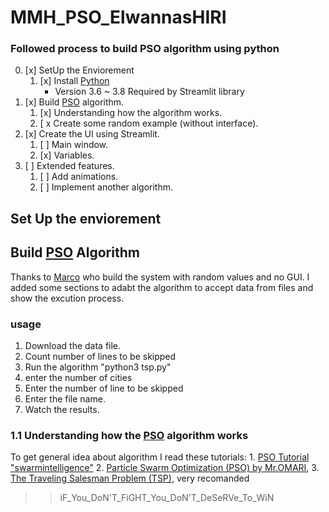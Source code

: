 # MMH_PSO_ElwannasHIRI
### Followed process to build PSO algorithm using python
0. [x] SetUp the Enviorement
      1. [x] Install [Python](https://www.python.org/downloads/)   
            * Version 3.6 ~ 3.8  Required by Streamlit library
      <!-- 2. [x] Install [Streamlit](https://www.streamlit.io/)
            * Follow the[intsructions](https://docs.streamlit.io/en/stable/) to install [Streamlit](https://www.streamlit.io/).
            * [Documentation](https://docs.streamlit.io/en/stable/getting_started.html) 
      3. [x] For this project I am using Matplotlib       -->
1. [x] Build [PSO](https://en.wikipedia.org/wiki/Particle_swarm_optimization) algorithm.
      1. [x] Understanding how the algorithm works.
      2. [ x Create some random example (without interface).
2. [x] Create the UI using Streamlit.
      1. [ ]  Main window.
      2. [x]  Variables.
3. [ ] Extended features.
      1. [ ] Add animations.
      2. [ ] Implement another algorithm. 


## Set Up the enviorement


## Build  [PSO](https://en.wikipedia.org/wiki/Particle_swarm_optimization) Algorithm
Thanks to [Marco](https://github.com/marcoscastro/tsp_pso) who build the system with random values and no GUI. I added some sections to adabt the algorithm to accept data from files and show the excution process.


### usage 

1. Download the data file.
2. Count number of lines to be skipped 
3. Run the algorithm "python3 tsp.py"
4. enter the number of cities
5. Enter the number of line to be skipped
6. Enter the file name.
7. Watch the results.


### 1.1 Understanding how the  [PSO](https://en.wikipedia.org/wiki/Particle_swarm_optimization) algorithm works 
To get general idea about  algorithm I read these tutorials:
      1. [PSO Tutorial "swarmintelligence"](http://www.swarmintelligence.org/tutorials.php) 
      2. [Particle Swarm Optimization (PSO) by Mr.OMARI](https://drive.google.com/file/d/1obsX6IpaoL9sw-yi2Sr2XAq43MkkPEWx/view), 
      3. [The Traveling Salesman Problem (TSP)](https://www2.seas.gwu.edu/~simhaweb/champalg/tsp/tsp.html), very recomanded






>> iF_You_DoN'T_FiGHT_You_DoN'T_DeSeRVe_To_WiN